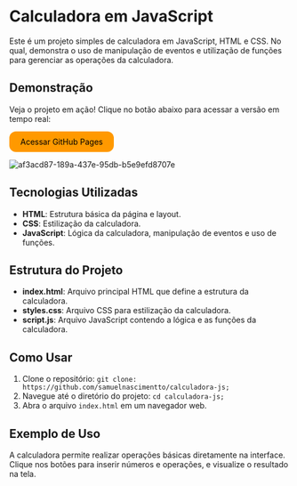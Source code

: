 <h1>Calculadora em JavaScript</h1>

<p>Este é um projeto simples de calculadora em  JavaScript, HTML e CSS. No qual, demonstra o uso de manipulação de eventos e utilização de funções para gerenciar as operações da calculadora.</p>

<h2>Demonstração</h2><p>Veja o projeto em ação! Clique no botão abaixo para acessar a versão em tempo real:</p>

<a href="file:///home/sawuel/Downloads/calculadora-js/assets/index.html" 
   style="display: inline-block; padding: 10px 20px; background-color: #f90; color: black; text-decoration: none; border-radius: 12px; text-align: center;">
   Acessar GitHub Pages
</a>

![af3acd87-189a-437e-95db-b5e9efd8707e](https://github.com/user-attachments/assets/781d7641-29db-42b6-9cda-33fffac5afc1)  

<h2>Tecnologias Utilizadas</h2>
<ul>
<li><strong>HTML</strong>: Estrutura básica da página e layout.</li>
<li><strong>CSS</strong>: Estilização da calculadora.</li>
<li><strong>JavaScript</strong>: Lógica da calculadora, manipulação de eventos e uso de funções.</li>
</ul>

<h2>Estrutura do Projeto</h2>
<ul>
<li><strong>index.html</strong>: Arquivo principal HTML que define a estrutura da calculadora.</li>
<li><strong>styles.css</strong>: Arquivo CSS para estilização da calculadora.</li>
<li><strong>script.js</strong>: Arquivo JavaScript contendo a lógica e as funções da calculadora.</li>
</ul>

<h2>Como Usar</h2>
<ol>
<li>Clone o repositório: <code>git clone: https://github.com/samuelnascimentto/calculadora-js;</code></li>
<li>Navegue até o diretório do projeto: <code>cd calculadora-js;</code></li>
<li>Abra o arquivo <code>index.html</code> em um navegador web.</li>
</ol>

<h2>Exemplo de Uso</h2>
<p>A calculadora permite realizar operações básicas diretamente na interface. Clique nos botões para inserir números e operações, e visualize o resultado na tela.</p>
